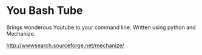 # You Bash Tube
Brings wonderous Youtube to your command line. Written using python and Mechanize.

http://wwwsearch.sourceforge.net/mechanize/
